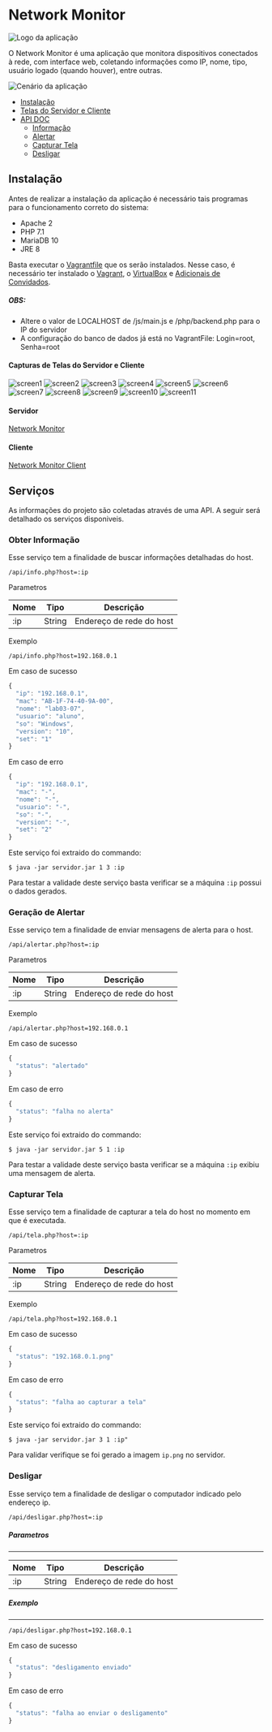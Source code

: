 # Network Monitor

![Logo da aplicação](imagens/netmonitor.png)

O Network Monitor é uma aplicação que monitora dispositivos conectados à rede, com interface web, coletando informações como IP, nome, tipo, usuário logado (quando houver), entre outras.

![Cenário da aplicação](imagens/cenario.png)
- [Instalação](#instalação)
- [Telas do Servidor e Cliente](#Capturas_de_Telas_do_Servidor_e_Cliente)
- [API DOC](#serviços)
  - [Informação](#obter_informação)
  - [Alertar](#geracao_do_alertar)
  - [Capturar Tela](#capturar_tela)
  - [Desligar](#desligar)

## Instalação

Antes de realizar a instalação da aplicação é necessário tais programas para o funcionamento correto do sistema:

- Apache 2
- PHP 7.1
- MariaDB 10
- JRE 8

Basta executar o [Vagrantfile](https://github.com/BelarminoM/NetworkMonitor/blob/master/Vagrantfile) que os serão instalados. Nesse caso, é necessário ter instalado o [Vagrant](https://www.vagrantup.com/downloads.html), o [VirtualBox](https://www.virtualbox.org/wiki/Downloads) e [Adicionais de Convidados](https://www.virtualbox.org/wiki/Downloads).


##### OBS:
- Altere o valor de LOCALHOST de /js/main.js e /php/backend.php para o IP do servidor
- A configuração do banco de dados já está no VagrantFile: Login=root, Senha=root


#### Capturas de Telas do Servidor e Cliente

![screen1](exemplosTelas/LOGIN.PNG)
![screen2](exemplosTelas/painel.PNG)
![screen3](exemplosTelas/dispositivos.PNG)
![screen4](exemplosTelas/modal.PNG)
![screen5](exemplosTelas/alert.PNG)
![screen6](exemplosTelas/desligar.PNG)
![screen7](exemplosTelas/add-adm.PNG)
![screen8](exemplosTelas/Capturar-1.PNG)
![screen9](exemplosTelas/Capturar-todos.PNG)
![screen10](exemplosTelas/DESLIGADO.PNG)
![screen11](exemplosTelas/ALERTADO.PNG)


#### Servidor
[Network Monitor](https://github.com/BelarminoM/NetworkMonitor)

#### Cliente
[Network Monitor Client](https://github.com/BelarminoM/NetworkMonitor-Client)

## Serviços

As informações do projeto são coletadas através de uma API. A seguir será detalhado os serviços disponiveis.

### Obter Informação

Esse serviço tem a finalidade de buscar informações detalhadas do host.

```
/api/info.php?host=:ip
```

Parametros

| Nome | Tipo | Descrição |
|-|-|-|
| :ip | String | Endereço de rede do host |

Exemplo

```
/api/info.php?host=192.168.0.1
```

Em caso de sucesso

```js
{
  "ip": "192.168.0.1",
  "mac": "AB-1F-74-40-9A-00",
  "nome": "lab03-07",
  "usuario": "aluno",
  "so": "Windows",
  "version": "10",
  "set": "1"
}
```

Em caso de erro

```js
{
  "ip": "192.168.0.1",
  "mac": "-",
  "nome": "-",
  "usuario": "-",
  "so": "-",
  "version": "-",
  "set": "2"
}
```

Este serviço foi extraido do commando: 

```
$ java -jar servidor.jar 1 3 :ip
```

Para testar a validade deste serviço basta verificar se a máquina `:ip` possui o dados gerados.

### Geração de Alertar

Esse serviço tem a finalidade de enviar mensagens de alerta para o host.

```
/api/alertar.php?host=:ip
```

Parametros

| Nome | Tipo | Descrição |
|-|-|-|
| :ip | String | Endereço de rede do host |


Exemplo

```
/api/alertar.php?host=192.168.0.1
```

Em caso de sucesso

```js
{
  "status": "alertado"
}
```

Em caso de erro

```js
{
  "status": "falha no alerta"
}
```

Este serviço foi extraido do commando:

```
$ java -jar servidor.jar 5 1 :ip
```

Para testar a validade deste serviço basta verificar se a máquina `:ip` exibiu uma mensagem de alerta.

### Capturar Tela

Esse serviço tem a finalidade de capturar a tela do host no momento em que é executada.

```
/api/tela.php?host=:ip
```

Parametros


| Nome | Tipo | Descrição |
|-|-|-|
| :ip | String | Endereço de rede do host |


Exemplo


```
/api/tela.php?host=192.168.0.1
```
Em caso de sucesso

```js
{
  "status": "192.168.0.1.png"
}
```

Em caso de erro

```js
{
  "status": "falha ao capturar a tela"
}
```

Este serviço foi extraido do commando:

```
$ java -jar servidor.jar 3 1 :ip"
```

Para validar verifique se foi gerado a imagem `ip.png` no servidor.

### Desligar

Esse serviço tem a finalidade de desligar o computador indicado pelo endereço ip.


```
/api/desligar.php?host=:ip
```

##### Parametros
---
| Nome | Tipo | Descrição |
|-|-|-|
| :ip | String | Endereço de rede do host |


##### Exemplo
---

```
/api/desligar.php?host=192.168.0.1
```

Em caso de sucesso

```js
{
  "status": "desligamento enviado"
}
```

Em caso de erro

```js
{
  "status": "falha ao enviar o desligamento"
}
```